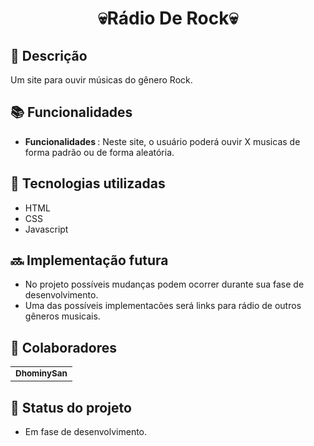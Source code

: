 <h1 align="center"> 💀Rádio De Rock💀 </h1>

## :memo: Descrição
Um site para ouvir músicas do gênero Rock.

## :books: Funcionalidades
* <b>Funcionalidades </b>:  Neste site, o usuário poderá ouvir X musicas de forma padrão ou de forma aleatória.

## :wrench: Tecnologias utilizadas
* HTML
* CSS
* Javascript

## :soon: Implementação futura
* No projeto possíveis mudanças podem ocorrer durante sua fase de desenvolvimento.
* Uma das possíveis implementacões será links para rádio de outros gêneros musicais.

## :handshake: Colaboradores
<table>
  <tr>
    <td align="center">
      <a href="https://github.com/DhominySan">
        <sub>
          <b>DhominySan</b>
        </sub>
      </a>
    </td>
  </tr>
</table>

## :dart: Status do projeto
* Em fase de desenvolvimento.
